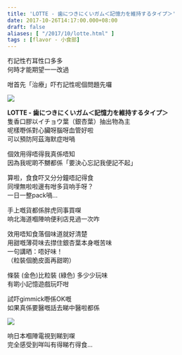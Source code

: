 ```yaml
---
title: 'LOTTE - 歯につきにくいガム＜記憶力を維持するタイプ＞'
date: 2017-10-26T14:17:00.000+08:00
draft: false
aliases: [ "/2017/10/lotte.html" ]
tags : [flavor - 小食部]
---
```


冇記性冇耳性口多多  
何時才能期望一一改過  
  
咁首先「治療」吓冇記性呢個問題先囉  

![](/images/lottegingkogum.jpg)

**LOTTE - 歯につきにくいガム＜記憶力を維持するタイプ＞**  
隻香口膠以イチョウ葉（銀杏葉）抽出物為主  
呢樣嘢係對心臟呀腦呀血管好啦  
可以預防阿茲海默症咁喎  
  
個效用得唔得我真係唔知  
因為我呢啲不嬲都係「要決心忘記我便記不起」  
  
算啦，食食吓又分分鐘唔記得食  
同埋無啦啦邊有咁多貨响手呀？  
一日一整pack喎…  
  
手上嘅貨都係胖虎同事買㗎  
响北海道嗰陣响便利店見過一次咋  
  
效用唔知食落個味道就好清楚  
用甜嘅薄荷味去㩒住銀杏葉本身嘅苦味  
一句講晒：唔好味！  
（粒裝個脆皮面再甜啲）  
  
條裝 (金色)比粒裝 (綠色) 多少少玩味  
有啲小記憶遊戲玩吓咁  
  
試吓gimmick嘢係OK嘅  
如果真係要醫嘅話去睇中醫啦都係  

![](/images/lottegingkogum1.jpg)

响日本嗰陣電視到睇到㗎  
完全感受到咩叫有得睇冇得食...
